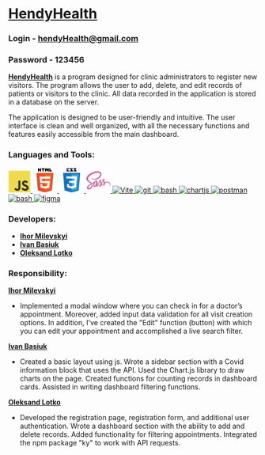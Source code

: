 # [**HendyHealth**](https://basiuk-ivan.github.io/JS-Hendy-Health-vebSite/)
### Login - hendyHealth@gmail.com
### Password - 123456

[**HendyHealth**](https://banzay700.github.io/StepProject-HendyHealth/) is a program designed for clinic administrators to register new visitors. The program allows the user to add, delete, and edit records of patients or visitors to the clinic. All data recorded in the application is stored in a database on the server.

The application is designed to be user-friendly and intuitive. The user interface is clean and well organized, with all the necessary functions and features easily accessible from the main dashboard.

### Languages and Tools:

<p align="left"> 
<a href="https://developer.mozilla.org/en-US/docs/Web/JavaScript" title="JavaScript" target="_blank" rel="noreferrer"> <img src="https://raw.githubusercontent.com/devicons/devicon/master/icons/javascript/javascript-original.svg" alt="javascript" width="45" height="45"/> </a> 
<a href="https://www.w3.org/html/" title="HTML" target="_blank" rel="noreferrer"> <img src="https://raw.githubusercontent.com/devicons/devicon/master/icons/html5/html5-original-wordmark.svg" alt="html5" width="50" height="50"/> </a>
<a href="https://www.w3schools.com/css/" title="CSS" target="_blank" rel="noreferrer"> <img src="https://raw.githubusercontent.com/devicons/devicon/master/icons/css3/css3-original-wordmark.svg" alt="css3" width="50" height="50"/> </a> 
<a href="https://sass-lang.com" title="Sass"  target="_blank" rel="noreferrer"> <img src="https://raw.githubusercontent.com/devicons/devicon/master/icons/sass/sass-original.svg" alt="sass" width="50" height="50"/> </a>
<a href="https://vitejs.dev/" title="Vite" target="_blank" rel="noreferrer"> <img src="https://upload.wikimedia.org/wikipedia/commons/f/f1/Vitejs-logo.svg" alt="Vite" width="50" height="50"/> </a>
<a href="https://git-scm.com/" title="Git" target="_blank" rel="noreferrer"> <img src="https://www.vectorlogo.zone/logos/git-scm/git-scm-icon.svg" alt="git" width="50" height="50"/> </a> 
<a href="https://www.gnu.org/software/bash/" title="Bash" target="_blank" rel="noreferrer"><img src="https://www.vectorlogo.zone/logos/gnu_bash/gnu_bash-icon.svg" alt="bash" width="50" height="50"/> </a>
<a href="https://www.chartjs.org" target="_blank" rel="noreferrer"> <img src="https://www.chartjs.org/media/logo-title.svg" alt="chartjs" width="50" height="50"/> </a>
<a href="https://postman.com" target="_blank" rel="noreferrer"> <img src="https://www.vectorlogo.zone/logos/getpostman/getpostman-icon.svg" alt="postman" width="50" height="50"/> </a>
<a href="https://www.npmjs.com/package/ky" title="Ky" target="_blank" rel="noreferrer"><img src="https://raw.githubusercontent.com/sindresorhus/ky/HEAD/media/logo.svg" alt="bash" width="50" height="50"/> </a>
<a href="https://www.figma.com/" title="Figma"  target="_blank" rel="noreferrer"> <img src="https://www.vectorlogo.zone/logos/figma/figma-icon.svg" alt="figma" width="50" height="50"/> </a>
</p>

### Developers:

-  [**Ihor Milevskyi**](https://github.com/IgorMilya)
-  [**Ivan Basiuk**](https://github.com/IvanBasss)
-  [**Oleksand Lotko**](https://github.com/Banzay700)

### Responsibility:

[**Ihor Milevskyi**](https://github.com/IgorMilya)

- Implemented a modal window where you can check in for a doctor’s appointment. Moreover, added input data validation for all visit creation options. In addition, I've created the "Edit" function (button) with which you can edit your appointment and accomplished a live search filter.

[**Ivan Basiuk**](https://github.com/IvanBasss)

-  Сreated a basic layout using js. Wrote a sidebar section with a Covid information block that uses the API. Used the Chart.js library to draw charts on the page. Created functions for counting records in dashboard cards. Assisted in writing dashboard filtering functions.

[**Oleksand Lotko**](https://github.com/Banzay700)

- Developed the registration page, registration form, and additional user authentication. Wrote a dashboard section with the ability to add and delete records. Added functionality for filtering appointments. Integrated the npm package "ky" to work with API requests.


